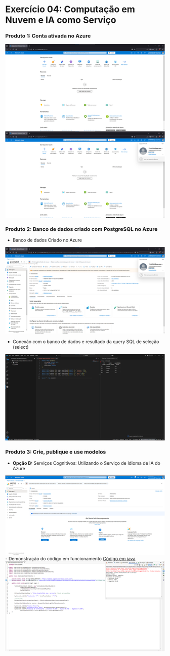 # Exercício 04: Computação em Nuvem e IA como Serviço 

### Produto 1: Conta ativada no Azure
<img src="img/portal-azure.png">
<br>
<img src="img/portal-azure02.png">
<br>

### Produto 2: Banco de dados criado com PostgreSQL no Azure
- Banco de dados Criado no Azure
<img src="img/banco-de-dados-azure-criado.png">
<br>

- Conexão com o banco de dados e resultado da query SQL de seleção (select)
<img src="img/banco-de-dados-conectado.png">

### Produto 3: Crie, publique e use modelos

- <b>Opção B:</b> Serviços Cognitivos: Utilizando o Serviço de Idioma de IA do Azure
<img src="img/ia-azure-servico-cognitivo.png">
<br>
- Demonstração do código em funcionamento
<a href="exercicio04/src/main/java/exercicio04/AnalisadorDeSentimentos.java">Código em java</a>
<img src="img/codigo-em-funcionamento.png">